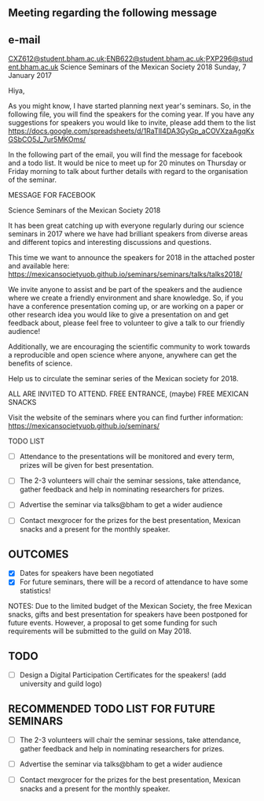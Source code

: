 Meeting regarding the following message
---

## e-mail

CXZ612@student.bham.ac.uk;ENB622@student.bham.ac.uk;PXP296@student.bham.ac.uk
Science Seminars of the Mexican Society 2018
Sunday, 7 January 2017

Hiya,

As you might know, I have started planning next year's seminars.
So, in the following file, you will find the speakers for the coming year.
If you have any suggestions for speakers you would like to invite,
please add them to the list
https://docs.google.com/spreadsheets/d/1RaTlI4DA3GyGp_aCOVXzaAgqKxGSbCO5J_7ur5MKOms/

In the following part of the email, you will find the message for facebook and a todo list.
It would be nice to meet up for 20 minutes on Thursday or Friday morning
to talk about further details with regard to the organisation of the seminar.

MESSAGE FOR FACEBOOK

Science Seminars of the Mexican Society 2018

It has been great catching up with everyone regularly during our science
seminars in 2017 where we have had brilliant speakers from diverse areas and
different topics and interesting discussions and questions.

This time we want to announce the speakers for 2018 in the attached poster
and available here: https://mexicansocietyuob.github.io/seminars/seminars/talks/talks2018/

We invite anyone to assist and be part of the speakers and the audience
where we create a friendly environment and share knowledge.
So, if you have a conference presentation coming up, or are
working on a paper or other research idea you would like to give a
presentation on and get feedback about, please feel free to volunteer
to give a talk to our friendly audience!

Additionally, we are encouraging the scientific community to work towards
a reproducible and open science where anyone, anywhere can get the
benefits of science.

Help us to circulate the seminar series of the Mexican society for 2018.

ALL ARE INVITED TO ATTEND.
FREE ENTRANCE, (maybe) FREE MEXICAN SNACKS

Visit the website of the seminars where you can find further information:
https://mexicansocietyuob.github.io/seminars/


TODO LIST

- [ ] Attendance to the presentations will be monitored and every term, prizes will be
given for best presentation.

- [ ] The 2-3 volunteers will chair the seminar sessions, take attendance,
gather feedback and help in nominating researchers for prizes.

- [ ] Advertise the seminar via talks@bham to get a wider audience

- [ ] Contact mexgrocer for the prizes for the best presentation, Mexican
snacks and a present for the monthly speaker.



## OUTCOMES

- [x] Dates for speakers have been negotiated
- [x] For future seminars, there will be a record of attendance to have some 
statistics!

NOTES: Due to the limited budget of the Mexican Society, the free Mexican snacks, gifts 
and best presentation for speakers have been postponed for future events. 
However, a proposal to get some funding for such requirements will be submitted to the guild on May 2018.


## TODO 

- [ ] Design a Digital Participation Certificates for the speakers!
     (add university and guild logo)

## RECOMMENDED TODO LIST FOR FUTURE SEMINARS

- [ ] The 2-3 volunteers will chair the seminar sessions, take attendance,
gather feedback and help in nominating researchers for prizes.

- [ ] Advertise the seminar via talks@bham to get a wider audience

- [ ] Contact mexgrocer for the prizes for the best presentation, Mexican
snacks and a present for the monthly speaker.



